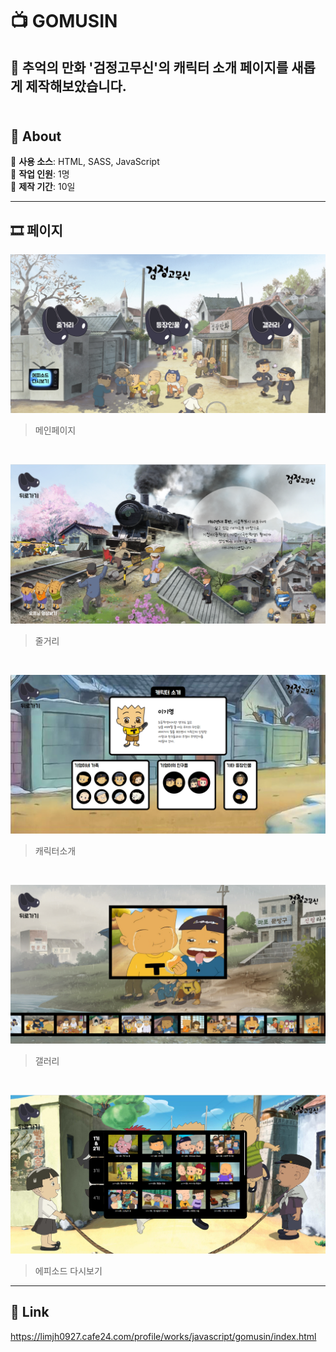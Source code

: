 # :tv: GOMUSIN

:barber: 추억의 만화 '검정고무신'의 캐릭터 소개 페이지를 새롭게 제작해보았습니다.
<br>
<br>
---
##  :small_blue_diamond: About
:seedling: **사용 소스**: HTML, SASS, JavaScript
<br>
:seedling: **작업 인원**: 1명
<br>
:seedling: **제작 기간**: 10일

---
## :film_strip: 페이지
![메인페이지](./page/main.png)
> 메인페이지
<br>

![줄거리](./page/summary.png)
> 줄거리
<br>

![캐릭터소개](./page/characters.png)
> 캐릭터소개
<br>

![갤러리](./page/gallery.png)
> 갤러리
<br>

![에피소드 다시보기](./page/episode.png)
> 에피소드 다시보기


---
## :link: Link
https://limjh0927.cafe24.com/profile/works/javascript/gomusin/index.html
